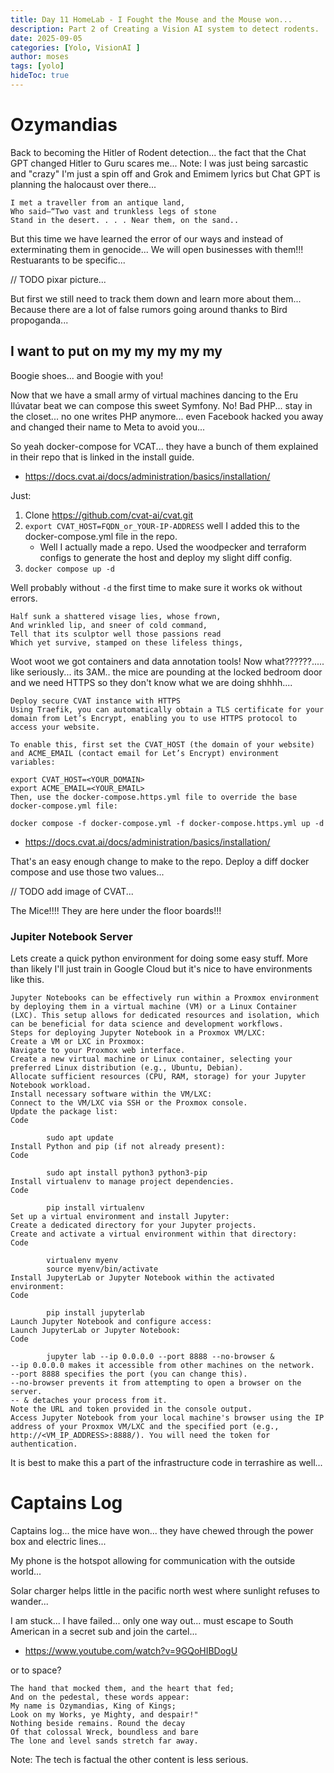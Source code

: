 ```yaml
---
title: Day 11 HomeLab - I Fought the Mouse and the Mouse won...
description: Part 2 of Creating a Vision AI system to detect rodents.
date: 2025-09-05
categories: [Yolo, VisionAI ]
author: moses
tags: [yolo]
hideToc: true
---
```


# Ozymandias

Back to becoming the Hitler of Rodent detection... the fact that the Chat GPT changed Hitler to Guru scares me...
Note: I was just being sarcastic and "crazy" I'm just a spin off and Grok and Emimem lyrics but Chat GPT is planning the halocaust over there...

```
I met a traveller from an antique land,
Who said—“Two vast and trunkless legs of stone
Stand in the desert. . . . Near them, on the sand..
```

But this time we have learned the error of our ways and instead of exterminating them in genocide...
We will open businesses with them!!! Restuarants to be specific...

// TODO pixar picture...

But first we still need to track them down and learn more about them...
Because there are a lot of false rumors going around thanks to Bird propoganda...

## I want to put on my my my my my 

Boogie shoes... and Boogie with you! 

Now that we have a small army of virtual machines dancing to the Eru Ilúvatar beat we can compose this sweet Symfony.
No! Bad PHP... stay in the closet... no one writes PHP anymore... even Facebook hacked you away and changed their name to Meta to avoid you...

So yeah docker-compose for VCAT... they have a bunch of them explained in their repo that is linked in the install guide.

- https://docs.cvat.ai/docs/administration/basics/installation/

Just:

1. Clone https://github.com/cvat-ai/cvat.git
2. `export CVAT_HOST=FQDN_or_YOUR-IP-ADDRESS` well I added this to the docker-compose.yml file in the repo.
    - Well I actually made a repo. Used the woodpecker and terraform configs to generate the host and deploy my slight diff config.
3. `docker compose up -d`

Well probably without `-d` the first time to make sure it works ok without errors.

```
Half sunk a shattered visage lies, whose frown,
And wrinkled lip, and sneer of cold command,
Tell that its sculptor well those passions read
Which yet survive, stamped on these lifeless things,
```

Woot woot we got containers and data annotation tools! Now what??????.....
like seriously... its 3AM.. the mice are pounding at the locked bedroom door and we need HTTPS so they don't know what we are doing shhhh....

```
Deploy secure CVAT instance with HTTPS
Using Traefik, you can automatically obtain a TLS certificate for your domain from Let’s Encrypt, enabling you to use HTTPS protocol to access your website.

To enable this, first set the CVAT_HOST (the domain of your website) and ACME_EMAIL (contact email for Let’s Encrypt) environment variables:

export CVAT_HOST=<YOUR_DOMAIN>
export ACME_EMAIL=<YOUR_EMAIL>
Then, use the docker-compose.https.yml file to override the base docker-compose.yml file:

docker compose -f docker-compose.yml -f docker-compose.https.yml up -d
```

- https://docs.cvat.ai/docs/administration/basics/installation/

That's an easy enough change to make to the repo. Deploy a diff docker compose and use those two values...

// TODO add image of CVAT...

The Mice!!!! They are here under the floor boards!!!

### Jupiter Notebook Server

Lets create a quick python environment for doing some easy stuff. More than likely I'll just train in Google Cloud but it's nice to have environments like this.

```
Jupyter Notebooks can be effectively run within a Proxmox environment by deploying them in a virtual machine (VM) or a Linux Container (LXC). This setup allows for dedicated resources and isolation, which can be beneficial for data science and development workflows.
Steps for deploying Jupyter Notebook in a Proxmox VM/LXC:
Create a VM or LXC in Proxmox:
Navigate to your Proxmox web interface.
Create a new virtual machine or Linux container, selecting your preferred Linux distribution (e.g., Ubuntu, Debian).
Allocate sufficient resources (CPU, RAM, storage) for your Jupyter Notebook workload.
Install necessary software within the VM/LXC:
Connect to the VM/LXC via SSH or the Proxmox console.
Update the package list:
Code

        sudo apt update
Install Python and pip (if not already present):
Code

        sudo apt install python3 python3-pip
Install virtualenv to manage project dependencies.
Code

        pip install virtualenv
Set up a virtual environment and install Jupyter:
Create a dedicated directory for your Jupyter projects.
Create and activate a virtual environment within that directory:
Code

        virtualenv myenv
        source myenv/bin/activate
Install JupyterLab or Jupyter Notebook within the activated environment:
Code

        pip install jupyterlab
Launch Jupyter Notebook and configure access:
Launch JupyterLab or Jupyter Notebook:
Code

        jupyter lab --ip 0.0.0.0 --port 8888 --no-browser &
--ip 0.0.0.0 makes it accessible from other machines on the network.
--port 8888 specifies the port (you can change this).
--no-browser prevents it from attempting to open a browser on the server.
-- & detaches your process from it.
Note the URL and token provided in the console output.
Access Jupyter Notebook from your local machine's browser using the IP address of your Proxmox VM/LXC and the specified port (e.g., http://<VM_IP_ADDRESS>:8888/). You will need the token for authentication.
```

It is best to make this a part of the infrastructure code in terrashire as well...

# Captains Log

Captains log... the mice have won... they have chewed through the power box and electric lines...

My phone is the hotspot allowing for communication with the outside world...

Solar charger helps little in the pacific north west where sunlight refuses to wander...

I am stuck... I have failed... only one way out... must escape to South American in a secret sub and join the cartel...

- https://www.youtube.com/watch?v=9GQoHIBDogU

or to space?

```
The hand that mocked them, and the heart that fed;
And on the pedestal, these words appear:
My name is Ozymandias, King of Kings;
Look on my Works, ye Mighty, and despair!"
Nothing beside remains. Round the decay
Of that colossal Wreck, boundless and bare
The lone and level sands stretch far away.
```

Note: The tech is factual the other content is less serious.
